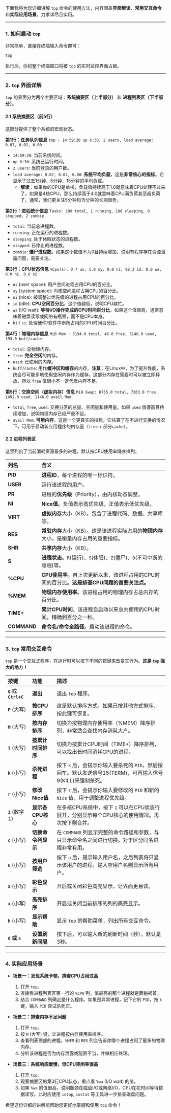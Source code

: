 下面我将为您详细讲解 `top` 命令的使用方法，内容涵盖**界面解读**、**常用交互命令**和**实际应用场景**，力求详尽且实用。

-----

### 1\. 如何启动 `top`

非常简单，直接在终端输入命令即可：

```bash
top
```

执行后，你的整个终端窗口将被 `top` 的实时监控界面占据。

-----

### 2\. `top` 界面详解

`top` 的界面分为两个主要区域：**系统摘要区（上半部分）** 和 **进程列表区（下半部分）**。

#### 2.1 系统摘要区（前5行）

这部分提供了整个系统的宏观状态。

**第1行：任务队列信息**
`top - 14:59:20 up 6:30, 2 users, load average: 0.07, 0.02, 0.00`

  * `14:59:20`: 当前系统时间。
  * `up 6:30`: 系统已运行时间。
  * `2 users`: 当前登录的用户数。
  * `load average: 0.07, 0.02, 0.00`: **系统平均负载**，这是**非常核心的指标**。它显示了过去1分钟、5分钟、15分钟的平均负载。
      * **解读**：如果你的CPU是单核，负载值持续高于1.0就意味着CPU处理不过来了。如果是4核CPU，那么持续高于4.0就意味着CPU满负荷甚至超负荷了。通常，我们更关注5分钟和15分钟的长期趋势。

**第2行：进程统计信息**
`Tasks: 109 total, 1 running, 106 sleeping, 0 stopped, 2 zombie`

  * `total`: 当前总进程数。
  * `running`: 正在运行的进程数。
  * `sleeping`: 处于休眠状态的进程数。
  * `stopped`: 已停止的进程数。
  * `zombie`: **僵尸进程数**。如果这个数值不为0且持续增加，说明有程序存在资源泄露问题，需要关注。

**第3行：CPU状态信息**
`%Cpu(s): 0.7 us, 1.0 sy, 0.0 ni, 98.3 id, 0.0 wa, 0.0 hi, 0.0 si`

  * `us` (user space): 用户空间进程占用CPU的百分比。
  * `sy` (system space): 内核空间进程占用CPU的百分比。
  * `ni` (nice): 被调整过优先级的进程占用CPU的百分比。
  * `id` (idle): **CPU空闲百分比**。这个值越低，说明CPU越忙。
  * `wa` (I/O wait): **等待I/O操作完成的CPU时间百分比**。如果这个值很高，通常意味着磁盘读写或网络有瓶颈，而不是CPU本身。
  * `hi` / `si`: 处理硬件/软件中断所占用的CPU时间百分比。

**第4行：物理内存信息**
`MiB Mem : 3194.0 total, 46.0 free, 3148.0 used, 193.0 buff/cache`

  * `total`: 总物理内存。
  * `free`: **完全空闲**的内存。
  * `used`: 已使用的内存。
  * `buff/cache`: 用作**缓冲区和缓存**的内存。**注意**：在Linux中，为了提升性能，系统会尽可能多地使用空闲内存作为缓存。这部分内存在需要时可以被立即释放，所以 `free` 值很小不一定代表内存不足。

**第5行：交换空间（虚拟内存）信息**
`MiB Swap: 8755.0 total, 7263.0 free, 1492.0 used. 1146.0 avail Mem`

  * `total`, `free`, `used`: 交换分区的总量、空闲量和使用量。如果 `used` 值很高且持续增加，说明物理内存已经严重不足。
  * `avail Mem`: **可用内存**。这是一个更真实的指标，它估算了在不进行交换的情况下，可用于启动新应用程序的内存量（`free` + 部分`cache`）。

#### 2.2 进程列表区

这里列出了当前消耗资源最多的进程，默认按CPU使用率降序排列。

| 列名 | 含义 |
| :--- | :--- |
| **PID** | **进程ID**，每个进程的唯一标识符。 |
| **USER** | 运行该进程的用户。 |
| **PR** | 进程的**优先级**（Priority），由内核动态调整。 |
| **NI** | **Nice值**。负值表示高优先级，正值表示低优先级。 |
| **VIRT** | **虚拟内存**大小（KB）。包含了进程代码、数据、共享库等。 |
| **RES** | **常驻内存**大小（KB）。这是该进程实际占用的**物理内存**大小，是衡量内存占用的重要指标。 |
| **SHR** | **共享内存**大小（KB）。 |
| **S** | **进程状态**。`R`(运行)、`S`(休眠)、`Z`(僵尸)、`D`(不可中断的睡眠)等。 |
| **%CPU** | **CPU使用率**。自上次更新以来，该进程占用的CPU时间的百分比。**这是排查CPU问题的首要关注点。** |
| **%MEM** | **物理内存使用率**。该进程占用的物理内存占总内存的百分比。 |
| **TIME+** | **累计CPU时间**。该进程自启动以来总共使用的CPU时间，精确到百分之一秒。 |
| **COMMAND** | **命令名/命令全路径**。启动该进程的命令。 |

-----

### 3\. `top` 常用交互命令

`top` 是一个交互式程序，在运行时可以按下不同的按键来改变其行为。**这是 `top` 强大的地方！**

| 按键 | 功能 | 描述 |
| :--- | :--- | :--- |
| **`q`** 或 **`Ctrl+C`** | **退出** | 退出 `top` 程序。 |
| **`P`** (大写) | **按CPU排序** | 这是默认排序方式。如果已按其他方式排序，按此键可恢复。 |
| **`M`** (大写) | **按内存排序** | 切换为按物理内存使用率（%MEM）降序排列，非常适合查找内存消耗大户。 |
| **`T`** (大写) | **按累计时间排序** | 切换为按累计CPU时间（TIME+）降序排列，可以找出长时间消耗CPU的进程。 |
| **`k`** (小写) | **杀死进程** | 按下 `k` 后，会提示你输入要杀死的 `PID`，然后按回车。默认发送信号15(TERM)，可再输入信号9(KILL)来强制杀死。 |
| **`r`** (小写) | **修改Nice值** | 按下 `r` 后，会提示你输入要修改的 `PID` 和新的 `Nice` 值，用于调整进程优先级。 |
| **`1`** (数字1) | **显示各CPU核心** | 在多核CPU系统中，按下 `1` 可以在CPU状态行展开，分别显示每个CPU核心的使用情况。再次按下则合并。 |
| **`c`** (小写) | **切换命令列显示** | 在 `COMMAND` 列显示完整的命令路径和参数，与只显示命令名之间进行切换。对于区分同名进程非常有用。 |
| **`u`** (小写) | **按用户筛选** | 按下 `u` 后，提示输入用户名，之后列表将只显示该用户的进程。输入空用户名则显示所有用户。 |
| **`z`** (小写) | **彩色显示** | 开启或关闭彩色高亮显示，让界面更易读。 |
| **`x`** (小写) | **高亮排序** | 开启或关闭当前排序的列的高亮显示。 |
| **`h`** (小写) | **显示帮助** | 显示 `top` 的帮助菜单，列出所有交互命令。 |
| **`d` 或 `s`** | **设置刷新间隔** | 按下后，可以输入新的刷新时间（秒），默认是3秒。 |

-----

### 4\. 实际应用场景

  * **场景一：发现系统卡顿，排查CPU占用过高**

    1.  打开 `top`。
    2.  直接看进程列表区第一行的 `%CPU` 列，值最高的那个进程就是罪魁祸首。
    3.  结合 `COMMAND` 列确定是什么程序。如果是异常进程，记下它的 `PID`，按 `k` 键，输入 `PID` 尝试杀死它。

  * **场景二：排查内存不足问题**

    1.  打开 `top`。
    2.  按 `M` (大写) 键，让进程按内存使用率排序。
    3.  查看列表顶部的进程，`%MEM` 和 `RES` 列会告诉你哪个进程占用了最多的物理内存。
    4.  分析该进程是否为内存泄露或配置不当，并做相应处理。

  * **场景三：系统响应缓慢，但CPU空闲率很高**

    1.  打开 `top`。
    2.  观察摘要区的第3行CPU状态，重点看 `%wa` (I/O wait) 的值。
    3.  如果 `%wa` 的值很高，说明瓶颈在磁盘I/O或网络I/O，CPU在花时间等待数据读写。此时应使用 `iotop`, `iostat` 等工具进一步排查磁盘问题。

希望这份详细的讲解能帮助您更好地掌握和使用 `top` 命令！